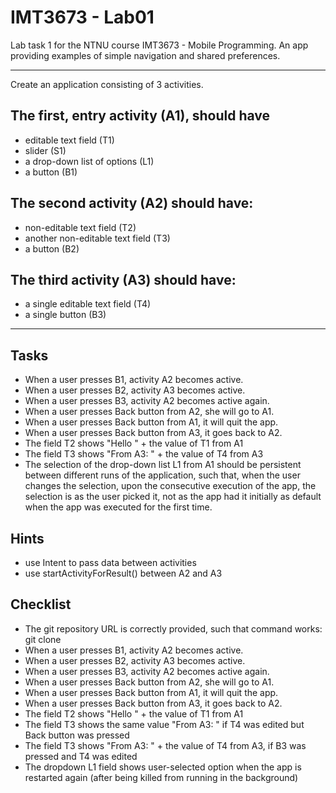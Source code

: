 # IMT3673 - Lab01
 Lab task 1 for the NTNU course IMT3673 - Mobile Programming. An app providing examples of simple navigation and shared preferences.

---

Create an application consisting of 3 activities. 

## The first, entry activity (A1), should have
- editable text field (T1)
- slider (S1)
- a drop-down list of options (L1)
- a button (B1)

## The second activity (A2) should have:
- non-editable text field (T2)
- another non-editable text field (T3)
- a button (B2)

## The third activity (A3) should have:
- a single editable text field (T4)
- a single button (B3)

---

## Tasks
- When a user presses B1, activity A2 becomes active.
- When a user presses B2, activity A3 becomes active.
- When a user presses B3, activity A2 becomes active again.
- When a user presses Back button from A2, she will go to A1.
- When a user presses Back button from A1, it will quit the app.
- When a user presses Back button from A3, it goes back to A2.
- The field T2 shows "Hello " + the value of T1 from A1
- The field T3 shows "From A3: " + the value of T4 from A3
- The selection of the drop-down list L1 from A1 should be persistent between different runs of the application, such that, when the user changes the selection, upon the consecutive execution of the app, the selection is as the user picked it, not as the app had it initially as default when the app was executed for the first time.

## Hints

- use Intent to pass data between activities
- use startActivityForResult() between A2 and A3

## Checklist

 - The git repository URL is correctly provided, such that command works: git clone <url>
 - When a user presses B1, activity A2 becomes active.
 - When a user presses B2, activity A3 becomes active.
 - When a user presses B3, activity A2 becomes active again.
 - When a user presses Back button from A2, she will go to A1.
 - When a user presses Back button from A1, it will quit the app.
 - When a user presses Back button from A3, it goes back to A2.
 - The field T2 shows "Hello " + the value of T1 from A1
 - The field T3 shows the same value "From A3: " if T4 was edited but Back button was pressed
 - The field T3 shows "From A3: " + the value of T4 from A3, if B3 was pressed and T4 was edited
 - The dropdown L1 field shows user-selected option when the app is restarted again (after being killed from running in the background)
